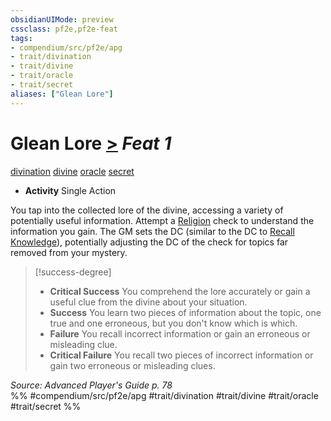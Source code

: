 ```yaml
---
obsidianUIMode: preview
cssclass: pf2e,pf2e-feat
tags:
- compendium/src/pf2e/apg
- trait/divination
- trait/divine
- trait/oracle
- trait/secret
aliases: ["Glean Lore"]
---
```

# Glean Lore  [>](chapter-9-playing-the-game.md#Actions "Single Action") *Feat 1*  
[divination](divination.md "Divination School Trait")  [divine](divine.md "Divine Tradition Trait")  [oracle](Reference/Rules/Traits/oracle-apg.md "Oracle Class Trait")  [secret](secret.md "Secret General Trait")  

- **Activity** Single Action

You tap into the collected lore of the divine, accessing a variety of potentially useful information. Attempt a [Religion](skills.md#Religion) check to understand the information you gain. The GM sets the DC (similar to the DC to [Recall Knowledge](recall-knowledge.md)), potentially adjusting the DC of the check for topics far removed from your mystery.

> [!success-degree] 
> - **Critical Success** You comprehend the lore accurately or gain a useful clue from the divine about your situation.
> - **Success** You learn two pieces of information about the topic, one true and one erroneous, but you don't know which is which.
> - **Failure** You recall incorrect information or gain an erroneous or misleading clue.
> - **Critical Failure** You recall two pieces of incorrect information or gain two erroneous or misleading clues.

*Source: Advanced Player's Guide p. 78*  
%% #compendium/src/pf2e/apg #trait/divination #trait/divine #trait/oracle #trait/secret %%